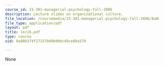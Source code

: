 ```yaml
---
course_id: 15-301-managerial-psychology-fall-2006
description: Lecture slides on organizational culture.
file_location: /coursemedia/15-301-managerial-psychology-fall-2006/8a80b374f27157b69600dc49ce89a578_lec16.pdf
file_type: application/pdf
layout: pdf
title: lec16.pdf
type: course
uid: 8a80b374f27157b69600dc49ce89a578

---
```

None